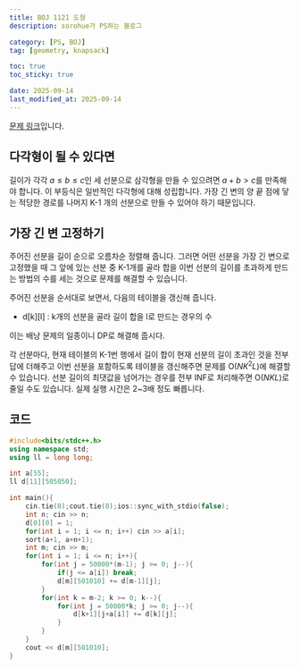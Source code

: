 ```yaml
---
title: BOJ 1121 도형
description: sorohue가 PS하는 블로그

category: [PS, BOJ]
tag: [geometry, knapsack]

toc: true
toc_sticky: true

date: 2025-09-14
last_modified_at: 2025-09-14
---
```


[문제 링크](https://boj.kr/1121)입니다.

## 다각형이 될 수 있다면

길이가 각각 $a \le b \le c$인 세 선분으로 삼각형을 만들 수 있으려면  $a+b > c$를 만족해야 합니다. 이 부등식은 일반적인 다각형에 대해 성립합니다. 가장 긴 변의 양 끝 점에 닿는 적당한 경로를 나머지 K-1 개의 선분으로 만들 수 있어야 하기 때문입니다.

## 가장 긴 변 고정하기

주어진 선분을 길이 순으로 오름차순 정렬해 줍니다. 그러면 어떤 선분을 가장 긴 변으로 고정했을 때 그 앞에 있는 선분 중 K-1개를 골라 합을 이번 선분의 길이를 초과하게 만드는 방법의 수를 세는 것으로 문제를 해결할 수 있습니다.

주어진 선분을 순서대로 보면서, 다음의 테이블을 갱신해 줍니다.

- d[k][l] : k개의 선분을 골라 길이 합을 l로 만드는 경우의 수

이는 배낭 문제의 일종이니 DP로 해결해 줍시다.

각 선분마다, 현재 테이블의 K-1번 행에서 길이 합이 현재 선분의 길이 초과인 것을 전부 답에 더해주고 이번 선분을 포함하도록 테이블을 갱신해주면 문제를  $\mathrm{O} (NK^2 L)$에 해결할 수 있습니다. 선분 길이의 최댓값을 넘어가는 경우를 전부 INF로 처리해주면 $\mathrm{O} (NKL)$로 줄일 수도 있습니다. 실제 실행 시간은 2~3배 정도 빠릅니다.

## 코드

```cpp
#include<bits/stdc++.h>
using namespace std;
using ll = long long;

int a[55];
ll d[11][505050];

int main(){
	cin.tie(0);cout.tie(0);ios::sync_with_stdio(false);
	int n; cin >> n;
	d[0][0] = 1;
	for(int i = 1; i <= n; i++) cin >> a[i];
	sort(a+1, a+n+1);
	int m; cin >> m;
	for(int i = 1; i <= n; i++){
		for(int j = 50000*(m-1); j >= 0; j--){
			if(j <= a[i]) break;
			d[m][501010] += d[m-1][j];
		}
		for(int k = m-2; k >= 0; k--){
			for(int j = 50000*k; j >= 0; j--){
				d[k+1][j+a[i]] += d[k][j];
			}
		}
	}
	cout << d[m][501010];
}
```